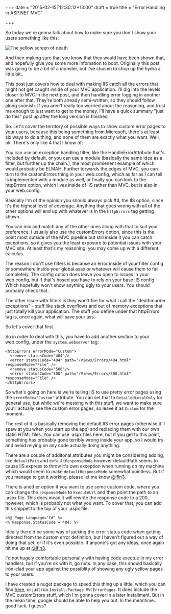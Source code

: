 +++
date = "2015-02-15T12:30:12+13:00"
draft = true
title = "Error Handling in ASP.NET MVC"

+++

So today we're gonna talk about how to make sure you don't show your users something like this: 

<img src="/img/posts/error-handling-in-asp-net-mvc/ysod.png" alt="The yellow screen of death" />

And then making sure that you know that they would have been shown that, and hopefully give you some more infomation to boot. Originally this post was going to be a bit of a monster, but I've chosen to chop up the hydra a little bit..

This post just covers how to deal with making IIS catch all the errors that might not get caught inside of your MVC application. I'll dig into the levels closer to MVC in the next post, and then handling error logging in another one after that. They're both already semi-written, so they should follow along soonish. If you aren't really too worried about the reasoning, and trust me enough to just want to get to the money, I'll have a quick summary "just do this" post up after the long version is finished.

So. Let's cover the territory of possible ways to show custom error pages to your users, because this being something from Microsoft, there's at least six ways to do a thing, and none of them are exactly what you want. Well, ok. There's only like 4 that I know of:

You can use an exception handling filter, like the HandleErrorAttribute that's included by default, or you can use a module (basically the same idea as a filter, but further up the chain.), the most promienent example of which would probably be ELMAH. Further torwards the edges of MVC, you can turn to the customErrors thing in your web.config, which as far as I can tell is implemented with a module as well, or finally you can look to the httpErrors option, which lives inside of IIS rather than MVC, but is also in your web.config.

Basically I'm of the opinion you should always pick #4, the IIS option, since it's the highest level of coverage. Anything that goes wrong with all of the other options will end up with whatever is in the `httpErrors` tag getting shown. 

You can mix and match any of the other ones along with that to suit your preference, I usually also use the customErrors option, since this is the point most outside of the MVC pipeline but still inside it you can catch exceptions, so it gives you the least exposure to potential issues with your MVC site. At least that's my reasoning, you may come up with a different calculus.

The reason I don't use filters is because an error inside of your filter config or somewhere inside your global.asax or whatever will cause them to fail completely. The config option does leave you open to issues in your web.config, but if that's hosed you have to rely on your base IIS config. Which hopefully won't show anything ugly to your users. You should probably check that. 

The other issue with filters is they won't fire for what I call the "deathmurder exceptions" - stuff like stack overflows and out of memory exceptions that just totally kill your application. The stuff you define under that httpErrors tag is, once again, what will save your ass.

So let's cover that first. 

So in order to deal with this, you have to add another section to your web.config, under the `system.webserver` tag:

	<httpErrors errorMode="Custom">
	  <remove statusCode="404"/>
	  <error statusCode="404" path="/Views/Errors/404.html" responseMode="File" />
	  <remove statusCode="500"/>
	  <error statusCode="500" path="/Views/Errors/500.html" responseMode="File" />
	</httpErrors>

So what's going on here is we're telling IIS to use pretty error pages using the `errorMode="Custom"` attribute. You can set that to `DetailedLocalOnly` for general use, but while we're messing with this stuff, we want to make sure you'll actually see the custom error pages, so leave it as `Custom` for the moment.

The rest of it is basically removing the default IIS error pages (otherwise it'll spew at you when you start up the app) and replacing them with our own static HTML files. You can use .aspx files here, but if you get to this point, something has probably gone terribly wrong inside your app, so I would try and avoid relying on any code actually doing anything.

There are a couple of additonal attributes you might be considering adding, like `defaultPath` and `defaultResponseMode` however defaultPath seems to cause IIS express to throw it's own exception when running on my machine which would seem to make `defaultResponseMode` somewhat pointless. But if you manage to get it working, please let me know [@lfln3](https://twitter.com/lfln3).

There is another option if you want to use some custom code, where you can change the `responseMode` to `ExecuteUrl` and then point the path to an .aspx file. This does mean it will rewrite the response code to a 200, however, which is probably not what you want. To cover that, you can add this snippet to the top of your .aspx file.

	<%@ Page Language="C#" %>
	<% Response.StatusCode = 404; %>

Ideally there'd be some way of jacking the error status code when getting directed from the custom error definition, but I haven't figured out a way of doing that yet, or if it's even possible. If anyone's got any ideas, once again hit me up at [@lfln3](https://twitter.com/lfln3).

I'd not hugely comfortable personally with having code exectue in my error handlers, but if you're ok with it, go nuts. In any case, this should basically iron-clad your app against the possiblity of showing any ugly yellow pages to your users. 

I have created a nuget package to speed this thing up a little, which you can find [here](https://www.nuget.org/packages/MVCErrorPages/), or just run `Install-Package MVCErrorPages`. It does include the MVC customErrors stuff, which I'm gonna cover in a later installment. But in the mean time, google should be able to help you out. In the meantime... good luck, I guess?